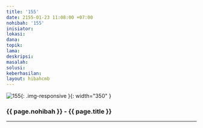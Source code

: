 ```yaml
---
title: '155'
date: 2155-01-23 11:08:00 +07:00
nohibah: '155'
inisiator: 
lokasi: 
dana: 
topik: 
lama: 
deskripsi: 
masalah: 
solusi: 
keberhasilan: 
layout: hibahcmb
---
```


![155](/static/img/hibahcmb/155.png){: .img-responsive }{: width="350" }

### {{ page.nohibah }} - {{ page.title }}

---
